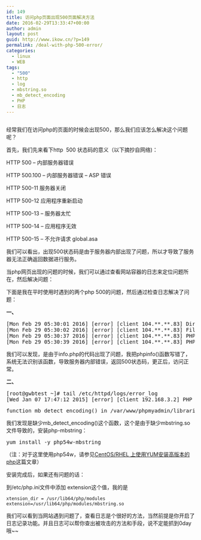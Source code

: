 ```yaml
---
id: 149
title: 访问php页面出现500页面解决方法
date: 2016-02-29T13:33:47+00:00
author: admin
layout: post
guid: http://www.ikow.cn/?p=149
permalink: /deal-with-php-500-error/
categories:
  - linux
  - WEB
tags:
  - "500"
  - http
  - log
  - mbstring.so
  - mb_detect_encoding
  - PHP
  - 日志
---
```

<img src="https://msdnshared.blob.core.windows.net/media/MSDNBlogsFS/prod.evol.blogs.msdn.com/CommunityServer.Blogs.Components.WeblogFiles/00/00/01/11/73/metablogapi/5226.clip_image002_thumb_6114EAF6.jpg" alt="" border="0" />

经常我们在访问php的页面的时候会出现500，那么我们应该怎么解决这个问题呢？

首先，我们先来看下http  500 状态码的意义（以下摘抄自网络)：

HTTP 500 – 内部服务器错误
  
HTTP 500.100 – 内部服务器错误 – ASP 错误
  
HTTP 500-11 服务器关闭
  
HTTP 500-12 应用程序重新启动
  
HTTP 500-13 – 服务器太忙
  
HTTP 500-14 – 应用程序无效

HTTP 500-15 – 不允许请求 global.asa

我们可以看出，出现500状态码是由于服务器内部出现了问题，所以才导致了服务器无法正确返回数据进行服务。

当php网页出现的问题的时候，我们可以通过查看网站容器的日志来定位问题所在，然后解决问题：

下面是我在平时使用时遇到的两个php 500的问题，然后通过检查日志解决了问题：

**一、**

<pre class="brush:shell; toolbar: true; auto-links: true;">[Mon Feb 29 05:30:01 2016] [error] [client 104.**.**.83] Directory index forbidden by Options directive: /var/www/html/
[Mon Feb 29 05:30:02 2016] [error] [client 104.**.**.83] File does not exist: /var/www/html/favicon.ico, referer: http://*****/
[Mon Feb 29 05:30:37 2016] [error] [client 104.**.**.83] PHP Fatal error:  Call to undefined function phpinf() in /var/www/html/info.php on line 1
[Mon Feb 29 05:30:39 2016] [error] [client 104.**.**.83] PHP Fatal error:  Call to undefined function phpinf() in /var/www/html/info.php on line 1</pre>

我们可以发现，是由于info.php的代码出现了问题，我把phpinfo()函数写错了，系统无法识别该函数，导致服务器内部错误，返回500状态码，更正后，访问正常。

**二、**

<pre class="brush:shell; toolbar: true; auto-links: true;">[root@gwbtest ~]# tail /etc/httpd/logs/error_log
[Wed Jan 07 17:47:12 2015] [error] [client 192.168.3.2] PHP Fatal error:  Call to undefined</pre>

<pre class="brush:shell; toolbar: true; auto-links: true;">function mb_detect_encoding() in /var/www/phpmyadmin/libraries/php-gettext/gettext.inc on line 177</pre>

我们发现是缺少mb\_detect\_encoding()这个函数，这个是由于缺少mbstring.so文件导致的，安装php-mbstring：

<pre class="brush:shell; toolbar: true; auto-links: true;">yum install -y php54w-mbstring</pre>

（注：对于这里使用php54w，请参见[CentOS/RHEL 上使用YUM安装高版本的php](http://blog.ikow.cn/centos-update-php-by-yum)这篇文章）

安装完成后，如果还有问题的话：

到/etc/php.ini文件中添加 extension这个值，我的是

    xtension_dir = /usr/lib64/php/modules
    extension=/usr/lib64/php/modules/mbstring.so

我们可以看到当网站遇到问题了，查看日志是个很好的方法，当然前提是你开启了日志记录功能。并且日志可以帮你查出被攻击的方法和手段，说不定能抓到0day哦~~